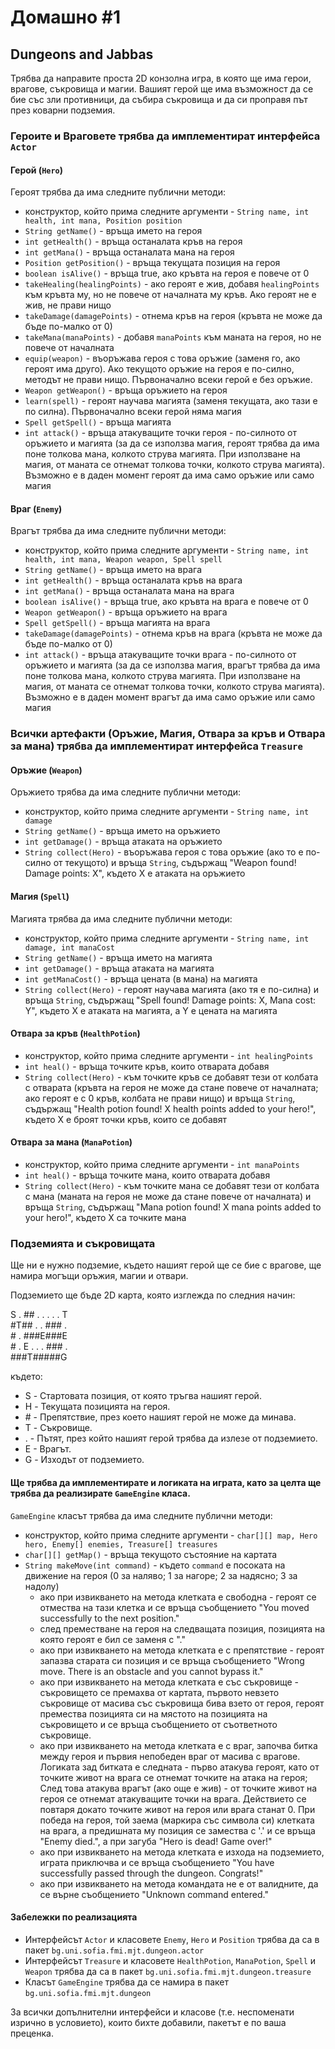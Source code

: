 # Домашно #1

## Dungeons and Jabbas

Трябва да направите проста 2D конзолна игра, в която ще има герои, врагове, съкровища и магии. Вашият герой ще има възможност да се бие със зли противници, да събира съкровища и да си проправя път през коварни подземия.

### Героите и Враговете трябва да имплементират интерфейса `Actor`

#### Герой (`Hero`)

Героят трябва да има следните публични методи:

* конструктор, който прима следните аргументи - `String name, int health, int mana, Position position`
* `String getName()` - връща името на героя
* `int getHealth()` - връща останалата кръв на героя
* `int getMana()` - връща останалата мана на героя
* `Position getPosition()` - връща текущата позиция на героя
* `boolean isAlive()` - връща true, ако кръвта на героя е повече от 0
* `takeHealing(healingPoints)` - ако героят е жив, добавя `healingPoints` към кръвта му, но не повече от началната му кръв. Ако героят не е жив, не прави нищо
* `takeDamage(damagePoints)` - отнема кръв на героя (кръвта не може да бъде по-малко от 0)
* `takeMana(manaPoints)` - добавя `manaPoints` към маната на героя, но не повече от началната
* `equip(weapon)` - въоръжава героя с това оръжие (заменя го, ако героят има друго). Ако текущото оръжие на героя е по-силно, методът не прави нищо. Първоначално всеки герой е без оръжие.
* `Weapon getWeapon()` - връща оръжието на героя
* `learn(spell)` - героят научава магията (заменя текущата, ако тази е по силна). Първоначално всеки герой няма магия
* `Spell getSpell()` - връща магията
* `int attack()` - връща атакуващите точки героя - по-силното от оръжието и магията (за да се използва магия, героят трябва да има поне толкова мана, колкото струва магията. При използване на магия, от маната се отнемат толкова точки, колкото струва магията). Възможно е в даден момент героят да има само оръжие или само магия

#### Враг (`Enemy`)

Врагът трябва да има следните публични методи:

* конструктор, който прима следните аргументи - `String name, int health, int mana, Weapon weapon, Spell spell`
* `String getName()` - връща името на врага
* `int getHealth()` - връща останалата кръв на врага
* `int getMana()` - връща останалата мана на врага
* `boolean isAlive()` - връща true, ако кръвта на врага е повече от 0
* `Weapon getWeapon()` - връща оръжието на врага
* `Spell getSpell()` - връща магията на врага
* `takeDamage(damagePoints)` - отнема кръв на врага (кръвта не може да бъде по-малко от 0)
* `int attack()` - връща атакуващите точки врага - по-силното от оръжието и магията (за да се използва магия, врагът трябва да има поне толкова мана, колкото струва магията. При използване на магия, от маната се отнемат толкова точки, колкото струва магията). Възможно е в даден момент врагът да има само оръжие или само магия

### Всички артефакти (Оръжие, Магия, Отвара за кръв и Отвара за мана) трябва да имплементират интерфейса `Treasure`

#### Оръжие (`Weapon`)

Оръжието трябва да има следните публични методи:

* конструктор, който прима следните аргументи - `String name, int damage`
* `String getName()` - връща името на оръжието
* `int getDamage()` - връща атаката на оръжието
* `String collect(Hero)` - въоръжава героя с това оръжие (ако то е по-силно от текущото) и връща `String`, съдържащ "Weapon found! Damage points: X", където X е атаката на оръжието

#### Магия (`Spell`)

Магията трябва да има следните публични методи:

* конструктор, който прима следните аргументи - `String name, int damage, int manaCost`
* `String getName()` - връща името на магията
* `int getDamage()` - връща атаката на магията
* `int getManaCost()` - връща цената (в мана) на магията
* `String collect(Hero)` - героят научава магията (ако тя е по-силна) и връща `String`, съдържащ "Spell found! Damage points: X, Mana cost: Y", където X е атаката на магията, а Y е цената на магията

#### Отвара за кръв (`HealthPotion`)

* конструктор, който прима следните аргументи - `int healingPoints`
* `int heal()` - връща точките кръв, които отварата добавя
* `String collect(Hero)` - към точките кръв се добавят тези от колбата с отварата (кръвта на героя не може да стане повече от началната; ако героят е с 0 кръв, колбата не прави нищо) и връща `String`, съдържащ "Health potion found! X health points added to your hero!", където X е броят точки кръв, които се добавят

#### Отвара за мана (`ManaPotion`)

* конструктор, който прима следните аргументи - `int manaPoints`
* `int heal()` - връща точките мана, които отварата добавя
* `String collect(Hero)` - към точките мана се добавят тези от колбата с мана (маната на героя не може да стане повече от началната) и връща `String`, съдържащ "Mana potion found! X mana points added to your hero!", където X са точките мана

### Подземията и съкровищата

Ще ни е нужно подземие, където нашият герой ще се бие с врагове, ще намира могъщи оръжия, магии и отвари.

Подземието ще бъде 2D карта, която изглежда по следния начин:

  S . ## . . . . . T <br/>
  \#T## . . ### .<br/>
  \# . ###E###E <br/>
  \# . E . . . ### . <br/>
  \###T#####G

където:

  * S - Стартовата позиция, от която тръгва нашият герой.
  * H - Текущата позицията на героя.
  * \# - Препятствие, през което нашият герой не може да минава.
  * T - Съкровище.
  * . - Пътят, през който нашият герой трябва да излезе от подземието.
  * Е - Врагът.
  * G - Изходът от подземието.

#### Ще трябва да имплементирате и логиката на играта, като за целта ще трябва да реализирате `GameEngine` класа.

`GameEngine` класът трябва да има следните публични методи:

* конструктор, който прима следните аргументи - `char[][] map, Hero hero, Enemy[] enemies, Treasure[] treasures`
* `char[][] getMap()` - връща текущото състояние на картата
* `String makeMove(int command)` - където `command` е посоката на движение на героя (0 за наляво; 1 за нагоре; 2 за надясно; 3 за надолу)
  - ако при извикването на метода клетката е свободна - героят се отмества на тази клетка и се връща съобщението "You moved successfully to the next position."
  - след преместване на героя на следващата позиция, позицията на която героят е бил се заменя с "."
  - ако при извикването на метода клетката е с препятствие - героят запазва старата си позиция и се връща съобщението "Wrong move. There is an obstacle and you cannot bypass it."
  - ако при извикването на метода клетката е със съкровище - съкровището се премахва от картата, първото невзето съкровище от масива със съкровища бива взето от героя, героят премества позицията си на мястото на позицията на съкровището и се връща съобщението от съответното съкровище.
  - ако при извикването на метода клетката е с враг, започва битка между героя и първия непобеден враг от масива с врагове. Логиката зад битката е следната - първо атакува героят, като от точките живот на врага се отнемат точките на атака на героя; След това атакува врагът (ако още е жив) - от точките живот на героя се отнемат атакуващите точки на врага. Действието се повтаря докато точките живот на героя или врага станат 0. При победа на героя, той заема (маркира със символа си) клетката на врага, а предишната му позиция се замества с '.' и се връща "Enemy died.", а при загуба "Hero is dead! Game over!"
  - ако при извикването на метода клетката е изхода на подземието, играта приключва и се връща съобщението "You have successfully passed through the dungeon. Congrats!"
  - ако при извикването на метода командата не е от валидните, да се върне съобщението "Unknown command entered."

#### Забележки по реализацията

* Интерфейсът `Actor` и класовете `Enemy`, `Hero` и `Position` трябва да са в пакет `bg.uni.sofia.fmi.mjt.dungeon.actor`
* Интерфейсът `Treasure` и класовете `HealthPotion`, `ManaPotion`, `Spell` и `Weapon` трябва да са в пакет `bg.uni.sofia.fmi.mjt.dungeon.treasure`
* Класът `GameEngine` трябва да се намира в пакет `bg.uni.sofia.fmi.mjt.dungeon`

За всички допълнителни интерфейси и класове (т.е. неспоменати изрично в условието), които бихте добавили, пакетът е по ваша преценка.
